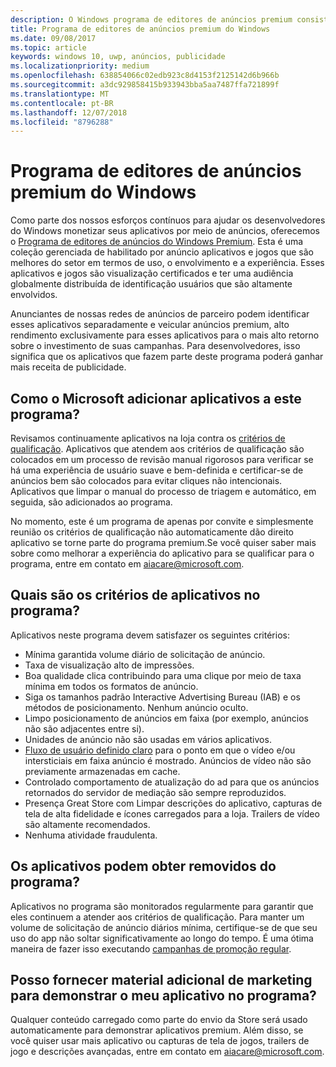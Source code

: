 ```yaml
---
description: O Windows programa de editores de anúncios premium consiste em uma coleção gerenciada de aplicativos habilitado por anúncio destinados redes de anúncios de parceiro com premium, alto-rendimento de anúncios. Aplicativos neste programa são melhores do setor em termos de uso, o envolvimento e a experiência.
title: Programa de editores de anúncios premium do Windows
ms.date: 09/08/2017
ms.topic: article
keywords: windows 10, uwp, anúncios, publicidade
ms.localizationpriority: medium
ms.openlocfilehash: 638854066c02edb923c8d4153f2125142d6b966b
ms.sourcegitcommit: a3dc929858415b933943bba5aa7487ffa721899f
ms.translationtype: MT
ms.contentlocale: pt-BR
ms.lasthandoff: 12/07/2018
ms.locfileid: "8796288"
---
```

# <a name="windows-premium-ads-publishers-program"></a>Programa de editores de anúncios premium do Windows

Como parte dos nossos esforços contínuos para ajudar os desenvolvedores do Windows monetizar seus aplicativos por meio de anúncios, oferecemos o [Programa de editores de anúncios do Windows Premium](http://www.windowspremiumapps.com). Esta é uma coleção gerenciada de habilitado por anúncio aplicativos e jogos que são melhores do setor em termos de uso, o envolvimento e a experiência. Esses aplicativos e jogos são visualização certificados e ter uma audiência globalmente distribuída de identificação usuários que são altamente envolvidos.

Anunciantes de nossas redes de anúncios de parceiro podem identificar esses aplicativos separadamente e veicular anúncios premium, alto rendimento exclusivamente para esses aplicativos para o mais alto retorno sobre o investimento de suas campanhas. Para desenvolvedores, isso significa que os aplicativos que fazem parte deste programa poderá ganhar mais receita de publicidade.

## <a name="how-does-microsoft-add-apps-to-this-program"></a>Como o Microsoft adicionar aplicativos a este programa? 

Revisamos continuamente aplicativos na loja contra os [critérios de qualificação](#what-are-the-criteria-for-apps-in-the-program). Aplicativos que atendem aos critérios de qualificação são colocados em um processo de revisão manual rigorosos para verificar se há uma experiência de usuário suave e bem-definida e certificar-se de anúncios bem são colocados para evitar cliques não intencionais. Aplicativos que limpar o manual do processo de triagem e automático, em seguida, são adicionados ao programa.

No momento, este é um programa de apenas por convite e simplesmente reunião os critérios de qualificação não automaticamente dão direito aplicativo se torne parte do programa premium.Se você quiser saber mais sobre como melhorar a experiência do aplicativo para se qualificar para o programa, entre em contato em aiacare@microsoft.com.

## <a name="what-are-the-criteria-for-apps-in-the-program"></a>Quais são os critérios de aplicativos no programa?

Aplicativos neste programa devem satisfazer os seguintes critérios:

* Mínima garantida volume diário de solicitação de anúncio. 
* Taxa de visualização alto de impressões. 
* Boa qualidade clica contribuindo para uma clique por meio de taxa mínima em todos os formatos de anúncio. 
* Siga os tamanhos padrão Interactive Advertising Bureau (IAB) e os métodos de posicionamento. Nenhum anúncio oculto.
* Limpo posicionamento de anúncios em faixa (por exemplo, anúncios não são adjacentes entre si).
* Unidades de anúncio não são usadas em vários aplicativos.
* [Fluxo de usuário definido claro](https://blogs.windows.com/buildingapps/2017/08/31/best-practices-using-video-ads-windows-apps/) para o ponto em que o vídeo e/ou intersticiais em faixa anúncio é mostrado. Anúncios de vídeo não são previamente armazenadas em cache. 
* Controlado comportamento de atualização do ad para que os anúncios retornados do servidor de mediação são sempre reproduzidos.
* Presença Great Store com Limpar descrições do aplicativo, capturas de tela de alta fidelidade e ícones carregados para a loja. Trailers de vídeo são altamente recomendados.
* Nenhuma atividade fraudulenta.

## <a name="can-apps-get-removed-from-the-program"></a>Os aplicativos podem obter removidos do programa?

Aplicativos no programa são monitorados regularmente para garantir que eles continuem a atender aos critérios de qualificação. Para manter um volume de solicitação de anúncio diários mínima, certifique-se de que seu uso do app não soltar significativamente ao longo do tempo. É uma ótima maneira de fazer isso executando [campanhas de promoção regular](https://developer.microsoft.com/en-us/store/promote-your-apps).

## <a name="can-i-provide-additional-marketing-material-to-showcase-my-app-in-the-program"></a>Posso fornecer material adicional de marketing para demonstrar o meu aplicativo no programa? 

Qualquer conteúdo carregado como parte do envio da Store será usado automaticamente para demonstrar aplicativos premium. Além disso, se você quiser usar mais aplicativo ou capturas de tela de jogos, trailers de jogo e descrições avançadas, entre em contato em aiacare@microsoft.com.
